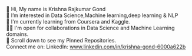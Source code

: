 👋 Hi, My name is Krishna Rajkumar Gond <br>
👀 I’m interested in Data Science,Machine learning,deep learning & NLP <br>
🌱 I'm currently learning from Coursera and Kaggle.<br>
🤝🏻 I'm open for collaborations in Data Science and Machine Learning domains.<br>
📌 Scroll down to see my Pinned Repositories.<br>
Connect me on: LinkedIn: www.linkedin.com/in/krishna-gond-6000a622b<br>
